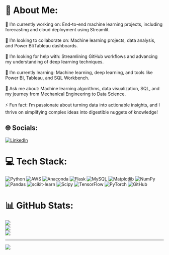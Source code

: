 # 💫 About Me:
🔭 I’m currently working on: End-to-end machine learning projects, including forecasting and cloud deployment using Streamlit.<br><br>👯 I’m looking to collaborate on: Machine learning projects, data analysis, and Power BI/Tableau dashboards.<br><br>🤝 I’m looking for help with: Streamlining GitHub workflows and advancing my understanding of deep learning techniques.<br><br>🌱 I’m currently learning: Machine learning, deep learning, and tools like Power BI, Tableau, and SQL Workbench.<br><br>💬 Ask me about: Machine learning algorithms, data visualization, SQL, and my journey from Mechanical Engineering to Data Science.<br><br>⚡ Fun fact: I’m passionate about turning data into actionable insights, and I thrive on simplifying complex ideas into digestible nuggets of knowledge!


## 🌐 Socials:
[![LinkedIn](https://img.shields.io/badge/LinkedIn-%230077B5.svg?logo=linkedin&logoColor=white)](https://linkedin.com/in/faiz-pathan-ds) 

# 💻 Tech Stack:
![Python](https://img.shields.io/badge/python-3670A0?style=plastic&logo=python&logoColor=ffdd54) ![AWS](https://img.shields.io/badge/AWS-%23FF9900.svg?style=plastic&logo=amazon-aws&logoColor=white) ![Anaconda](https://img.shields.io/badge/Anaconda-%2344A833.svg?style=plastic&logo=anaconda&logoColor=white) ![Flask](https://img.shields.io/badge/flask-%23000.svg?style=plastic&logo=flask&logoColor=white) ![MySQL](https://img.shields.io/badge/mysql-4479A1.svg?style=plastic&logo=mysql&logoColor=white) ![Matplotlib](https://img.shields.io/badge/Matplotlib-%23ffffff.svg?style=plastic&logo=Matplotlib&logoColor=black)  ![NumPy](https://img.shields.io/badge/numpy-%23013243.svg?style=plastic&logo=numpy&logoColor=white) ![Pandas](https://img.shields.io/badge/pandas-%23150458.svg?style=plastic&logo=pandas&logoColor=white) ![scikit-learn](https://img.shields.io/badge/scikit--learn-%23F7931E.svg?style=plastic&logo=scikit-learn&logoColor=white) ![Scipy](https://img.shields.io/badge/SciPy-%230C55A5.svg?style=plastic&logo=scipy&logoColor=%white) ![TensorFlow](https://img.shields.io/badge/TensorFlow-%23FF6F00.svg?style=plastic&logo=TensorFlow&logoColor=white) ![PyTorch](https://img.shields.io/badge/PyTorch-%23EE4C2C.svg?style=plastic&logo=PyTorch&logoColor=white) ![GitHub](https://img.shields.io/badge/github-%23121011.svg?style=plastic&logo=github&logoColor=white)
# 📊 GitHub Stats:
![](https://github-readme-stats.vercel.app/api?username=regexpfaiz&theme=shadow_red&hide_border=false&include_all_commits=false&count_private=false)<br/>
![](https://github-readme-streak-stats.herokuapp.com/?user=regexpfaiz&theme=shadow_red&hide_border=false)<br/>
![](https://github-readme-stats.vercel.app/api/top-langs/?username=regexpfaiz&theme=shadow_red&hide_border=false&include_all_commits=false&count_private=false&layout=compact)

---
[![](https://visitcount.itsvg.in/api?id=regexpfaiz&icon=0&color=0)](https://visitcount.itsvg.in)

<!-- Proudly created with GPRM ( https://gprm.itsvg.in ) -->
